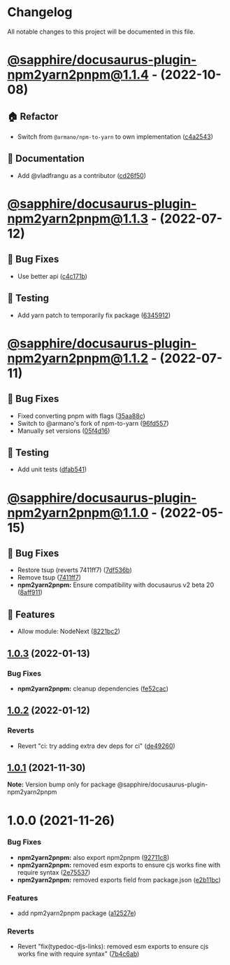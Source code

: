 # Changelog

All notable changes to this project will be documented in this file.

# [@sapphire/docusaurus-plugin-npm2yarn2pnpm@1.1.4](https://github.com/sapphiredev/documentation-plugins/compare/@sapphire/docusaurus-plugin-npm2yarn2pnpm@1.1.3...@sapphire/docusaurus-plugin-npm2yarn2pnpm@1.1.4) - (2022-10-08)

## 🏠 Refactor

- Switch from `@armano/npm-to-yarn` to own implementation ([c4a2543](https://github.com/sapphiredev/documentation-plugins/commit/c4a254318b6ad0609c1be9c556f2dcdd7c853b3b))

## 📝 Documentation

- Add @vladfrangu as a contributor ([cd26f50](https://github.com/sapphiredev/documentation-plugins/commit/cd26f50dffcd964a86bd0b0431615621a472dba7))

# [@sapphire/docusaurus-plugin-npm2yarn2pnpm@1.1.3](https://github.com/sapphiredev/documentation-plugins/compare/@sapphire/docusaurus-plugin-npm2yarn2pnpm@1.1.2...@sapphire/docusaurus-plugin-npm2yarn2pnpm@1.1.3) - (2022-07-12)

## 🐛 Bug Fixes

- Use better api ([c4c171b](https://github.com/sapphiredev/documentation-plugins/commit/c4c171b566a9522db57e0c57d80d76ca75243fdf))

## 🧪 Testing

- Add yarn patch to temporarily fix package ([6345912](https://github.com/sapphiredev/documentation-plugins/commit/63459128ce6b8a846525160da4084c302e4225dc))

# [@sapphire/docusaurus-plugin-npm2yarn2pnpm@1.1.2](https://github.com/sapphiredev/documentation-plugins/compare/@sapphire/docusaurus-plugin-npm2yarn2pnpm@1.1.0...@sapphire/docusaurus-plugin-npm2yarn2pnpm@1.1.2) - (2022-07-11)

## 🐛 Bug Fixes

- Fixed converting pnpm with flags ([35aa88c](https://github.com/sapphiredev/documentation-plugins/commit/35aa88c7d811eaa74be673dde8f09b9fd8444972))
- Switch to @armano's fork of npm-to-yarn ([96fd557](https://github.com/sapphiredev/documentation-plugins/commit/96fd55735b155f784bb877c47cfb3ff1f8aff87c))
- Manually set versions ([05f4d16](https://github.com/sapphiredev/documentation-plugins/commit/05f4d16dcd5673a208e4ec191e659b3cbd2dc95a))

## 🧪 Testing

- Add unit tests ([dfab541](https://github.com/sapphiredev/documentation-plugins/commit/dfab541b725a5296eb6768c85365f1f1ea3e0b87))

# [@sapphire/docusaurus-plugin-npm2yarn2pnpm@1.1.0](https://github.com/sapphiredev/documentation-plugins/compare/@sapphire/docusaurus-plugin-npm2yarn2pnpm@1.0.3...@sapphire/docusaurus-plugin-npm2yarn2pnpm@1.1.0) - (2022-05-15)

## 🐛 Bug Fixes

- Restore tsup (reverts 7411ff7) ([7df536b](https://github.com/sapphiredev/documentation-plugins/commit/7df536bd871b45d0cfa65816684bc691b4735bc0))
- Remove tsup ([7411ff7](https://github.com/sapphiredev/documentation-plugins/commit/7411ff79624eec777519a2a049c8d3f026871cac))
- **npm2yarn2pnpm:** Ensure compatibility with docusaurus v2 beta 20 ([8aff911](https://github.com/sapphiredev/documentation-plugins/commit/8aff911be521423b465a547bb9bed9b24531533e))

## 🚀 Features

- Allow module: NodeNext ([8221bc2](https://github.com/sapphiredev/documentation-plugins/commit/8221bc2668fd1ad9c2e80c3c6a1503ae27bfc632))

## [1.0.3](https://github.com/sapphiredev/documentation-plugins/compare/@sapphire/docusaurus-plugin-npm2yarn2pnpm@1.0.2...@sapphire/docusaurus-plugin-npm2yarn2pnpm@1.0.3) (2022-01-13)

### Bug Fixes

-   **npm2yarn2pnpm:** cleanup dependencies ([fe52cac](https://github.com/sapphiredev/documentation-plugins/commit/fe52cacfc0fd28a0de49464aa63029eea35d7ddf))

## [1.0.2](https://github.com/sapphiredev/documentation-plugins/compare/@sapphire/docusaurus-plugin-npm2yarn2pnpm@1.0.1...@sapphire/docusaurus-plugin-npm2yarn2pnpm@1.0.2) (2022-01-12)

### Reverts

-   Revert "ci: try adding extra dev deps for ci" ([de49260](https://github.com/sapphiredev/documentation-plugins/commit/de49260d4d8c4be4bb27d53f13472946e4cd3700))

## [1.0.1](https://github.com/sapphiredev/documentation-plugins/compare/@sapphire/docusaurus-plugin-npm2yarn2pnpm@1.0.0...@sapphire/docusaurus-plugin-npm2yarn2pnpm@1.0.1) (2021-11-30)

**Note:** Version bump only for package @sapphire/docusaurus-plugin-npm2yarn2pnpm

# 1.0.0 (2021-11-26)

### Bug Fixes

-   **npm2yarn2pnpm:** also export npm2pnpm ([92711c8](https://github.com/sapphiredev/documentation-plugins/commit/92711c864f467b1834f63c3d9e1434c69f0305bb))
-   **npm2yarn2pnpm:** removed esm exports to ensure cjs works fine with require syntax ([2e75537](https://github.com/sapphiredev/documentation-plugins/commit/2e75537a99d0614f55c4e3c8c963d0a37cf02768))
-   **npm2yarn2pnpm:** removed exports field from package.json ([e2b11bc](https://github.com/sapphiredev/documentation-plugins/commit/e2b11bca172c85c415237de0a88dc095a61fbe39))

### Features

-   add npm2yarn2pnpm package ([a12527e](https://github.com/sapphiredev/documentation-plugins/commit/a12527eab37e7c0064174c3066939973ddce3740))

### Reverts

-   Revert "fix(typedoc-djs-links): removed esm exports to ensure cjs works fine with require syntax" ([7b4c6ab](https://github.com/sapphiredev/documentation-plugins/commit/7b4c6ab434265903213d7d965b0e927912b1aba1))
